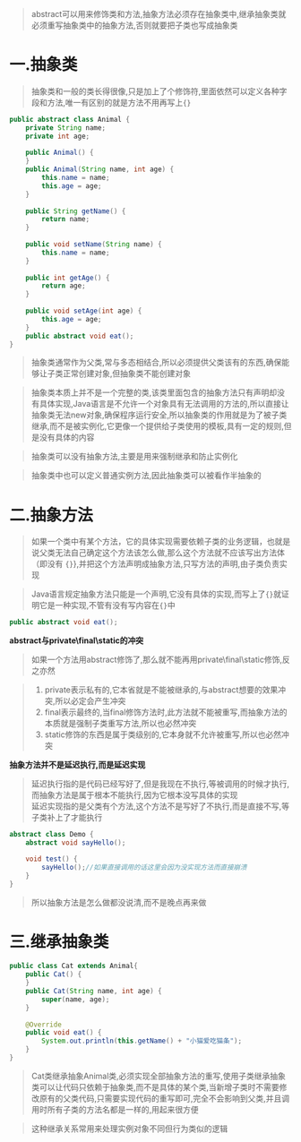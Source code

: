 
>abstract可以用来修饰类和方法,抽象方法必须存在抽象类中,继承抽象类就必须重写抽象类中的抽象方法,否则就要把子类也写成抽象类

# 一.抽象类

>抽象类和一般的类长得很像,只是加上了个修饰符,里面依然可以定义各种字段和方法,唯一有区别的就是方法不用再写上`{}`

```Java
public abstract class Animal {  
    private String name;  
    private int age;  
  
    public Animal() {  
    }  
    public Animal(String name, int age) {  
        this.name = name;  
        this.age = age;  
    }  
  
    public String getName() {  
        return name;  
    }  
  
    public void setName(String name) {  
        this.name = name;  
    }  
  
    public int getAge() {  
        return age;  
    }  
  
    public void setAge(int age) {  
        this.age = age;  
    }  
    public abstract void eat();  
}
```

>抽象类通常作为父类,常与多态相结合,所以必须提供父类该有的东西,确保能够让子类正常创建对象,但抽象类不能创建对象

>抽象类本质上并不是一个完整的类,该类里面包含的抽象方法只有声明却没有具体实现,Java语言是不允许一个对象具有无法调用的方法的,所以直接让抽象类无法new对象,确保程序运行安全,所以抽象类的作用就是为了被子类继承,而不是被实例化,它更像一个提供给子类使用的模板,具有一定的规则,但是没有具体的内容

>抽象类可以没有抽象方法,主要是用来强制继承和防止实例化

>抽象类中也可以定义普通实例方法,因此抽象类可以被看作半抽象的

# 二.抽象方法

>如果一个类中有某个方法，它的具体实现需要依赖子类的业务逻辑，也就是说父类无法自己确定这个方法该怎么做,那么这个方法就不应该写出方法体（即没有 `{}`},并把这个方法声明成抽象方法,只写方法的声明,由子类负责实现

>Java语言规定抽象方法只能是一个声明,它没有具体的实现,而写上了`{}`就证明它是一种实现,不管有没有写内容在`{}`中


```Java
public abstract void eat();
```

**abstract与private\final\static的冲突**

>如果一个方法用abstract修饰了,那么就不能再用private\final\static修饰,反之亦然

>1. private表示私有的,它本省就是不能被继承的,与abstract想要的效果冲突,所以必定会产生冲突  
>2. final表示最终的,当final修饰方法时,此方法就不能被重写,而抽象方法的本质就是强制子类重写方法,所以也必然冲突  
>3. static修饰的东西是属于类级别的,它本身就不允许被重写,所以也必然冲突

**抽象方法并不是延迟执行,而是延迟实现**

>延迟执行指的是代码已经写好了,但是我现在不执行,等被调用的时候才执行,而抽象方法是属于根本不能执行,因为它根本没写具体的实现  
>延迟实现指的是父类有个方法,这个方法不是写好了不执行,而是直接不写,等子类补上了才能执行

```Java
abstract class Demo {
    abstract void sayHello();

    void test() {
        sayHello();//如果直接调用的话这里会因为没实现方法而直接崩溃
    }
}
```

>所以抽象方法是怎么做都没说清,而不是晚点再来做

# 三.继承抽象类

```Java
public class Cat extends Animal{  
    public Cat() {  
    }  
    public Cat(String name, int age) {  
        super(name, age);  
    }  
  
    @Override  
    public void eat() {  
        System.out.println(this.getName() + "小猫爱吃猫条");  
    }  
}
```

>Cat类继承抽象Animal类,必须实现全部抽象方法的重写,使用子类继承抽象类可以让代码只依赖于抽象类,而不是具体的某个类,当新增子类时不需要修改原有的父类代码,只需要实现代码的重写即可,完全不会影响到父类,并且调用时所有子类的方法名都是一样的,用起来很方便

>这种继承关系常用来处理实例对象不同但行为类似的逻辑